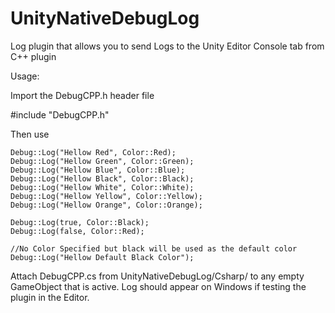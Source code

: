 # UnityNativeDebugLog
Log plugin that allows you to send Logs to the Unity Editor Console tab from C++ plugin

Usage:

Import the DebugCPP.h header file

#include "DebugCPP.h"

Then use 

```
Debug::Log("Hellow Red", Color::Red);
Debug::Log("Hellow Green", Color::Green);
Debug::Log("Hellow Blue", Color::Blue);
Debug::Log("Hellow Black", Color::Black);
Debug::Log("Hellow White", Color::White);
Debug::Log("Hellow Yellow", Color::Yellow);
Debug::Log("Hellow Orange", Color::Orange);

Debug::Log(true, Color::Black);
Debug::Log(false, Color::Red);

//No Color Specified but black will be used as the default color
Debug::Log("Hellow Default Black Color");
```

Attach DebugCPP.cs from UnityNativeDebugLog/Csharp/ to any empty GameObject that is active. Log should appear on Windows if testing the plugin in the Editor.
